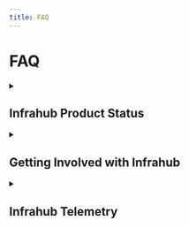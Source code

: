 ```yaml
---
title: FAQ
---
```


# FAQ

<details>
<summary>

## Infrahub Product Status

</summary>

## What is the status of the Infrahub Project?

Infrahub offers best in class features for infrastructure automation such as:

- Customizable schemas
- Git-like branching and merging
- CI validations and approval process
- Object Profiles
- IPAM with IPv4 and IPv6 support
- Resource Managment
- User Defined Artifact Generation in CI
- User Defined Object Generation
- GUI, API, and SDK operations
- Data import with Infrahub Sync

Infrahub is still being actively developed with new features and functionalities coming on a regular basis. Check out our [roadmap](https://opsmill.atlassian.net/jira/discovery/share/views/7e5d4ab1-63d7-405e-b453-ad50cd9d5b71) to see where we aer going next!

<details>
<summary>

### Can I deploy Infrahub in production?

</summary>

Yes. Infrahub can be deployed in a production environment. If you are deploying a large production environment we recommend reacthing out to our customer success team at customer-success@opsmill.com to understand any specific requirments for your deployment.

</details>
</details>

<details>
<summary>

## Getting Involved with Infrahub

</summary>

<details>
<summary>

## How can I submit a feature request?

</summary>

We accept feature requests in our [GitHub](https://github.com/opsmill/infrahub/issues), in our [Discord](https://discord.gg/typQmqXan5)

</details>

<details>
<summary>

## How can I get involved?

</summary>

There are a few different ways to get involved with Infrahub:

- As you use Infrahub, submit bugs and feature requests.
- Reach out to OpsMill on [Discord](https://discord.gg/typQmqXan5) and set up a user feedback session to share your thoughts with us.
- If you are a developer make a ticket on our [GitHub](https://github.com/opsmill/infrahub/issues) and send a PR our way to fix it.

</details>
</details>

<details>
<summary>

## Infrahub Telemetry

</summary>

## Does Infrahub Collect Telemetry?

Infrahub collects limited telemetry for the purpose of product analytics.

<details>
<summary>

### Telemetry Items Collected

</summary>

- Up/Down status of services
- Number of Nodes
- Number of Objects Created
- Count of Branches Created
- Count of Branches not yet merged
- Number of Resource Pools
- Obfuscated Schema Summary
- Infrahub Version
- Number of GIT Repositories
- Number of workers
- Number of generators
- Number of artifact definitions
- Number of times artifacts are being generated
- Number of transformation
- Number of groups
- Number of profiles
- Number of webhooks
- Number of times webhooks fired

</details>

<details>
<summary>

### Controlling Telemetry

</summary>

To disable telemetry you can set INFRAHUB_TELEMETRY_OPTOUT prior to the build step for Infrahub.
    export INFRAHUB_TELEMETRY_OPTOUT=true

</details>
</details>